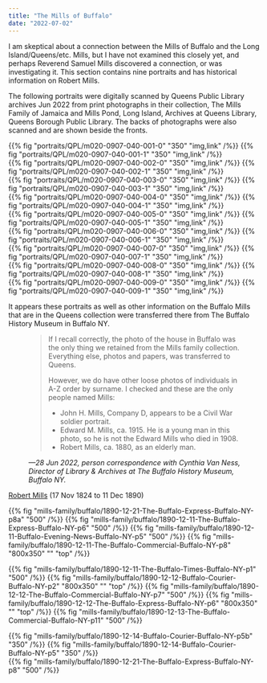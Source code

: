 ```yaml
---
title: "The Mills of Buffalo"
date: "2022-07-02"
---
```


I am skeptical about a connection between the Mills of Buffalo and the Long Island/Queens/etc. Mills, but I have not examined this closely yet, and perhaps Reverend Samuel Mills discovered a connection, or was investigating it. This section contains nine portraits and has historical information on Robert Mills. 

<!--more-->

The following portraits were digitally scanned by Queens Public Library archives Jun 2022 from print photographs in their collection, The Mills Family of Jamaica and Mills Pond, Long Island, Archives at Queens Library, Queens Borough Public Library. The backs of photographs were also scanned and are shown beside the fronts. 

<div class="cols">
{{% fig "portraits/QPL/m020-0907-040-001-0" "350" "img,link" /%}}
{{% fig "portraits/QPL/m020-0907-040-001-1" "350" "img,link" /%}}
</div>

<div class="cols">
{{% fig "portraits/QPL/m020-0907-040-002-0" "350" "img,link" /%}}
{{% fig "portraits/QPL/m020-0907-040-002-1" "350" "img,link" /%}}
</div>

<div class="cols">
{{% fig "portraits/QPL/m020-0907-040-003-0" "350" "img,link" /%}}
{{% fig "portraits/QPL/m020-0907-040-003-1" "350" "img,link" /%}}
</div>

<div class="cols">
{{% fig "portraits/QPL/m020-0907-040-004-0" "350" "img,link" /%}}
{{% fig "portraits/QPL/m020-0907-040-004-1" "350" "img,link" /%}}
</div>

<div class="cols">
{{% fig "portraits/QPL/m020-0907-040-005-0" "350" "img,link" /%}}
{{% fig "portraits/QPL/m020-0907-040-005-1" "350" "img,link" /%}}
</div>

<div class="cols">
{{% fig "portraits/QPL/m020-0907-040-006-0" "350" "img,link" /%}}
{{% fig "portraits/QPL/m020-0907-040-006-1" "350" "img,link" /%}}
</div>

<div class="cols">
{{% fig "portraits/QPL/m020-0907-040-007-0" "350" "img,link" /%}}
{{% fig "portraits/QPL/m020-0907-040-007-1" "350" "img,link" /%}}
</div>

<div class="cols">
{{% fig "portraits/QPL/m020-0907-040-008-0" "350" "img,link" /%}}
{{% fig "portraits/QPL/m020-0907-040-008-1" "350" "img,link" /%}}
</div>

<div class="cols">
{{% fig "portraits/QPL/m020-0907-040-009-0" "350" "img,link" /%}}
{{% fig "portraits/QPL/m020-0907-040-009-1" "350" "img,link" /%}}
</div>

It appears these portraits as well as other information on the Buffalo Mills that are in the Queens collection were transferred there from The Buffalo History Museum in Buffalo NY.

<figure>
<blockquote>
<p>If I recall correctly, the photo of the house in Buffalo was the only thing we retained from the Mills family collection. Everything else, photos and papers, was transferred to Queens. 
<p>
</p>
However, we do have other loose photos of individuals in A-Z order by surname. I checked and these are the only people named Mills:
<p>
</p>
<ul>
  <li> John H. Mills, Company D, appears to be a Civil War soldier portrait.</li>
  <li> Edward M. Mills, ca. 1915. He is a young man in this photo, so he is not the Edward Mills who died in 1908.</li>
  <li> Robert Mills, ca. 1880, as an elderly man.</li>
  </ul>
</blockquote>
<figcaption>
<cite>—28 Jun 2022, person correspondence with Cynthia Van Ness, Director of Library & Archives at The Buffalo History Museum, Buffalo NY.  
</cite>
</figcaption>
</figure>

[Robert Mills](https://www.findagrave.com/memorial/77507182/robert-mills) (17 Nov 1824 to 11 Dec 1890)

{{% fig "mills-family/buffalo/1890-12-21-The-Buffalo-Express-Buffalo-NY-p8a" "500" /%}}
{{% fig "mills-family/buffalo/1890-12-11-The-Buffalo-Express-Buffalo-NY-p6" "500" /%}}
{{% fig "mills-family/buffalo/1890-12-11-Buffalo-Evening-News-Buffalo-NY-p5" "500" /%}}
{{% fig "mills-family/buffalo/1890-12-11-The-Buffalo-Commercial-Buffalo-NY-p8" "800x350" "" "top" /%}}

{{% fig "mills-family/buffalo/1890-12-11-The-Buffalo-Times-Buffalo-NY-p1" "500" /%}}
{{% fig "mills-family/buffalo/1890-12-12-Buffalo-Courier-Buffalo-NY-p2" "800x350" "" "top" /%}}
{{% fig "mills-family/buffalo/1890-12-12-The-Buffalo-Commercial-Buffalo-NY-p7" "500" /%}}
{{% fig "mills-family/buffalo/1890-12-12-The-Buffalo-Express-Buffalo-NY-p6" "800x350" "" "top" /%}}
{{% fig "mills-family/buffalo/1890-12-13-The-Buffalo-Commercial-Buffalo-NY-p11" "500" /%}}

<div class="cols">
{{% fig "mills-family/buffalo/1890-12-14-Buffalo-Courier-Buffalo-NY-p5b" "350" /%}}
{{% fig "mills-family/buffalo/1890-12-14-Buffalo-Courier-Buffalo-NY-p5" "350" /%}}
</div>
{{% fig "mills-family/buffalo/1890-12-21-The-Buffalo-Express-Buffalo-NY-p8" "500" /%}}
